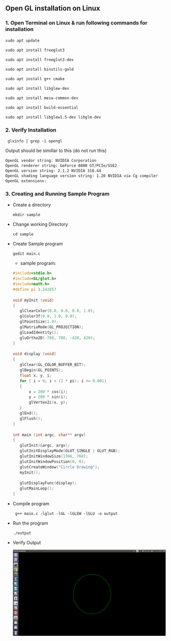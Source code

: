 ## Open GL installation on Linux

###  1. Open Terminal on Linux & run following commands for installation

```
sudo apt update
```
```
sudo apt install freeglut3
```
```
sudo apt install freeglut3-dev
```
```
sudo apt install binutils-gold
```
```
sudo apt install g++ cmake
```
```
sudo apt install libglew-dev
```
```
sudo apt install mesa-common-dev
```
```
sudo apt install build-essential
```
```
sudo apt install libglew1.5-dev libglm-dev
```

### 2. Verify Installation

```
 glxinfo | grep -i opengl
```
 Output should be simillar to this (do not run this)

 ```
 OpenGL vendor string: NVIDIA Corporation
OpenGL renderer string: GeForce 8800 GT/PCIe/SSE2
OpenGL version string: 2.1.2 NVIDIA 310.44
OpenGL shading language version string: 1.20 NVIDIA via Cg compiler
OpenGL extensions:
```

### 3. Creating and Running Sample Program
 
  * Create a directory
  
    ```
    mkdir sample
    ```
  * Change working Directory
  
    ```
    cd sample
    ```
  * Create Sample program
    
    ```
    gedit main.c
    ```
    * sample program:
     ```c
	#include<stdio.h>
    #include<GL/glut.h>
    #include<math.h>
    #define pi 3.142857

    void myInit (void)
    {
    	glClearColor(0.0, 0.0, 0.0, 1.0);
    	glColor3f(0.0, 1.0, 0.0);
    	glPointSize(1.0);
    	glMatrixMode(GL_PROJECTION);
    	glLoadIdentity();
    	gluOrtho2D(-780, 780, -420, 420);
    }

    void display (void)
    {
    	glClear(GL_COLOR_BUFFER_BIT);
    	glBegin(GL_POINTS);
    	float x, y, i;
    	for ( i = 0; i < (2 * pi); i += 0.001)
    	{
    		x = 200 * cos(i);
    		y = 200 * sin(i);
    		glVertex2i(x, y);
    	}
    	glEnd();
    	glFlush();
    }

    int main (int argc, char** argv)
    {
    	glutInit(&argc, argv);
    	glutInitDisplayMode(GLUT_SINGLE | GLUT_RGB);
    	glutInitWindowSize(1366, 768);
    	glutInitWindowPosition(0, 0);
    	glutCreateWindow("Circle Drawing");
    	myInit();
    
    	glutDisplayFunc(display);
    	glutMainLoop();
    }

     ```

  * Compile program
  
    ```
     g++ main.c -lglut -lGL -lGLEW -lGLU -o output

    ```
  * Run the program

    ```
    ./output
    ```
  
  * Verify Output
    
    ![Output](./img.png "output")
